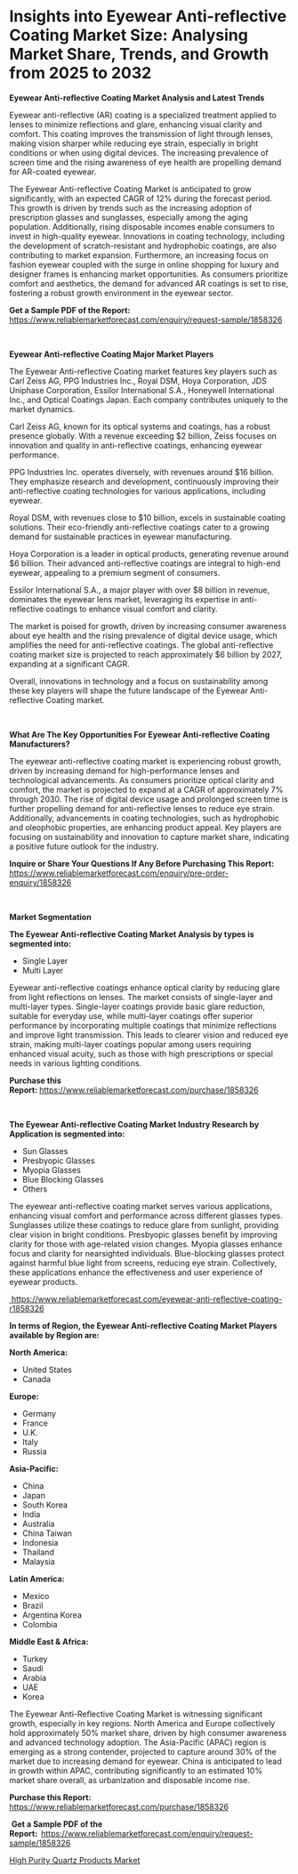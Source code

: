 <p><h1>Insights into Eyewear Anti-reflective Coating Market Size: Analysing Market Share, Trends, and Growth from 2025 to 2032</h1></p><p><strong>Eyewear Anti-reflective Coating Market Analysis and Latest Trends</strong></p>
<p><p>Eyewear anti-reflective (AR) coating is a specialized treatment applied to lenses to minimize reflections and glare, enhancing visual clarity and comfort. This coating improves the transmission of light through lenses, making vision sharper while reducing eye strain, especially in bright conditions or when using digital devices. The increasing prevalence of screen time and the rising awareness of eye health are propelling demand for AR-coated eyewear.</p><p>The Eyewear Anti-reflective Coating Market is anticipated to grow significantly, with an expected CAGR of 12% during the forecast period. This growth is driven by trends such as the increasing adoption of prescription glasses and sunglasses, especially among the aging population. Additionally, rising disposable incomes enable consumers to invest in high-quality eyewear. Innovations in coating technology, including the development of scratch-resistant and hydrophobic coatings, are also contributing to market expansion. Furthermore, an increasing focus on fashion eyewear coupled with the surge in online shopping for luxury and designer frames is enhancing market opportunities. As consumers prioritize comfort and aesthetics, the demand for advanced AR coatings is set to rise, fostering a robust growth environment in the eyewear sector.</p></p>
<p><strong>Get a Sample PDF of the Report:&nbsp;</strong> <a href="https://www.reliablemarketforecast.com/enquiry/request-sample/1858326?utm_campaign=1906&utm_medium=2&utm_source=Github&utm_content=ia&utm_term=03022025&utm_id=eyewear-anti-reflective-coating">https://www.reliablemarketforecast.com/enquiry/request-sample/1858326</a></p>
<p>&nbsp;</p>
<p><strong>Eyewear Anti-reflective Coating Major Market Players</strong></p>
<p><p>The Eyewear Anti-reflective Coating market features key players such as Carl Zeiss AG, PPG Industries Inc., Royal DSM, Hoya Corporation, JDS Uniphase Corporation, Essilor International S.A., Honeywell International Inc., and Optical Coatings Japan. Each company contributes uniquely to the market dynamics.</p><p>Carl Zeiss AG, known for its optical systems and coatings, has a robust presence globally. With a revenue exceeding $2 billion, Zeiss focuses on innovation and quality in anti-reflective coatings, enhancing eyewear performance.</p><p>PPG Industries Inc. operates diversely, with revenues around $16 billion. They emphasize research and development, continuously improving their anti-reflective coating technologies for various applications, including eyewear. </p><p>Royal DSM, with revenues close to $10 billion, excels in sustainable coating solutions. Their eco-friendly anti-reflective coatings cater to a growing demand for sustainable practices in eyewear manufacturing.</p><p>Hoya Corporation is a leader in optical products, generating revenue around $6 billion. Their advanced anti-reflective coatings are integral to high-end eyewear, appealing to a premium segment of consumers.</p><p>Essilor International S.A., a major player with over $8 billion in revenue, dominates the eyewear lens market, leveraging its expertise in anti-reflective coatings to enhance visual comfort and clarity.</p><p>The market is poised for growth, driven by increasing consumer awareness about eye health and the rising prevalence of digital device usage, which amplifies the need for anti-reflective coatings. The global anti-reflective coating market size is projected to reach approximately $6 billion by 2027, expanding at a significant CAGR.</p><p>Overall, innovations in technology and a focus on sustainability among these key players will shape the future landscape of the Eyewear Anti-reflective Coating market.</p></p>
<p>&nbsp;</p>
<p><strong>What Are The Key Opportunities For Eyewear Anti-reflective Coating Manufacturers?</strong></p>
<p><p>The eyewear anti-reflective coating market is experiencing robust growth, driven by increasing demand for high-performance lenses and technological advancements. As consumers prioritize optical clarity and comfort, the market is projected to expand at a CAGR of approximately 7% through 2030. The rise of digital device usage and prolonged screen time is further propelling demand for anti-reflective lenses to reduce eye strain. Additionally, advancements in coating technologies, such as hydrophobic and oleophobic properties, are enhancing product appeal. Key players are focusing on sustainability and innovation to capture market share, indicating a positive future outlook for the industry.</p></p>
<p><strong>Inquire or Share Your Questions If Any Before Purchasing This Report:</strong> <a href="https://www.reliablemarketforecast.com/enquiry/pre-order-enquiry/1858326?utm_campaign=1906&utm_medium=2&utm_source=Github&utm_content=ia&utm_term=03022025&utm_id=eyewear-anti-reflective-coating">https://www.reliablemarketforecast.com/enquiry/pre-order-enquiry/1858326</a></p>
<p>&nbsp;</p>
<p><strong>Market Segmentation</strong></p>
<p><strong>The Eyewear Anti-reflective Coating Market Analysis by types is segmented into:</strong></p>
<p><ul><li>Single Layer</li><li>Multi Layer</li></ul></p>
<p><p>Eyewear anti-reflective coatings enhance optical clarity by reducing glare from light reflections on lenses. The market consists of single-layer and multi-layer types. Single-layer coatings provide basic glare reduction, suitable for everyday use, while multi-layer coatings offer superior performance by incorporating multiple coatings that minimize reflections and improve light transmission. This leads to clearer vision and reduced eye strain, making multi-layer coatings popular among users requiring enhanced visual acuity, such as those with high prescriptions or special needs in various lighting conditions.</p></p>
<p><strong>Purchase this Report:&nbsp;</strong><a href="https://www.reliablemarketforecast.com/purchase/1858326?utm_campaign=1906&utm_medium=2&utm_source=Github&utm_content=ia&utm_term=03022025&utm_id=eyewear-anti-reflective-coating">https://www.reliablemarketforecast.com/purchase/1858326</a></p>
<p>&nbsp;</p>
<p><strong>The Eyewear Anti-reflective Coating Market Industry Research by Application is segmented into:</strong></p>
<p><ul><li>Sun Glasses</li><li>Presbyopic Glasses</li><li>Myopia Glasses</li><li>Blue Blocking Glasses</li><li>Others</li></ul></p>
<p><p>The eyewear anti-reflective coating market serves various applications, enhancing visual comfort and performance across different glasses types. Sunglasses utilize these coatings to reduce glare from sunlight, providing clear vision in bright conditions. Presbyopic glasses benefit by improving clarity for those with age-related vision changes. Myopia glasses enhance focus and clarity for nearsighted individuals. Blue-blocking glasses protect against harmful blue light from screens, reducing eye strain. Collectively, these applications enhance the effectiveness and user experience of eyewear products.</p></p>
<p><a href="https://www.reliablemarketforecast.com/eyewear-anti-reflective-coating-r1858326?utm_campaign=1906&utm_medium=2&utm_source=Github&utm_content=ia&utm_term=03022025&utm_id=eyewear-anti-reflective-coating">&nbsp;https://www.reliablemarketforecast.com/eyewear-anti-reflective-coating-r1858326</a></p>
<p><strong>In terms of Region, the Eyewear Anti-reflective Coating Market Players available by Region are:</strong></p>
<p>
    <p> <strong> North America: </strong>
        <ul>
            <li>United States</li>
            <li>Canada</li>
        </ul>
        </p> 
    <p> <strong> Europe: </strong>
        <ul>
            <li>Germany</li>
            <li>France</li>
            <li>U.K.</li>
            <li>Italy</li>
            <li>Russia</li>
        </ul>
        </p> 
    <p> <strong> Asia-Pacific: </strong>
        <ul>
            <li>China</li>
            <li>Japan</li>
            <li>South Korea</li>
            <li>India</li>
            <li>Australia</li>
            <li>China Taiwan</li>
            <li>Indonesia</li>
            <li>Thailand</li>
            <li>Malaysia</li>
        </ul>
        </p> 
    <p> <strong> Latin America: </strong>
        <ul>
            <li>Mexico</li>
            <li>Brazil</li>
            <li>Argentina Korea</li>
            <li>Colombia</li>
        </ul>
        </p> 
    <p> <strong> Middle East & Africa: </strong>
        <ul>
            <li>Turkey</li>
            <li>Saudi</li>
            <li>Arabia</li>
            <li>UAE</li>
            <li>Korea</li>
        </ul>
    </p>
    </p>
<p><p>The Eyewear Anti-Reflective Coating Market is witnessing significant growth, especially in key regions. North America and Europe collectively hold approximately 50% market share, driven by high consumer awareness and advanced technology adoption. The Asia-Pacific (APAC) region is emerging as a strong contender, projected to capture around 30% of the market due to increasing demand for eyewear. China is anticipated to lead in growth within APAC, contributing significantly to an estimated 10% market share overall, as urbanization and disposable income rise.</p></p>
<p><strong>Purchase this Report: </strong><a href="https://www.reliablemarketforecast.com/purchase/1858326?utm_campaign=1906&utm_medium=2&utm_source=Github&utm_content=ia&utm_term=03022025&utm_id=eyewear-anti-reflective-coating">https://www.reliablemarketforecast.com/purchase/1858326</a></p>
<p>&nbsp;<strong>Get a Sample PDF of the Report:&nbsp;&nbsp;</strong><a href="https://www.reliablemarketforecast.com/enquiry/request-sample/1858326?utm_campaign=1906&utm_medium=2&utm_source=Github&utm_content=ia&utm_term=03022025&utm_id=eyewear-anti-reflective-coating">https://www.reliablemarketforecast.com/enquiry/request-sample/1858326</a></p>
<p><strong></strong></p>
<p><p><a href="https://github.com/dringals/Market-Research-Report-List-6/blob/main/high-purity-quartz-products-market.md?utm_campaign=1906&utm_medium=2&utm_source=Github&utm_content=ia&utm_term=03022025&utm_id=eyewear-anti-reflective-coating">High Purity Quartz Products Market</a></p></p>